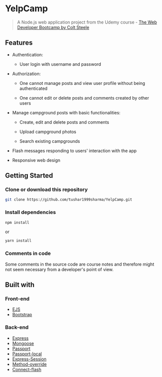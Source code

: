 
# YelpCamp


> A Node.js web application project from the Udemy course - [The Web Developer Bootcamp by Colt Steele](https://www.udemy.com/the-web-developer-bootcamp/)

## Features

* Authentication:
  
  * User login with username and password

* Authorization:

  * One cannot manage posts and view user profile without being authenticated

  * One cannot edit or delete posts and comments created by other users

* Manage campground posts with basic functionalities:

  * Create, edit and delete posts and comments

  * Upload campground photos
  
  * Search existing campgrounds

* Flash messages responding to users' interaction with the app

* Responsive web design

 
## Getting Started

### Clone or download this repository

```sh
git clone https://github.com/tushar1999sharma/YelpCamp.git
```

### Install dependencies

```sh
npm install
```

or

```sh
yarn install
```

### Comments in code

Some comments in the source code are course notes and therefore might not seem necessary from a developer's point of view.

## Built with

### Front-end

* [EJS](http://ejs.co/)
* [Bootstrap](https://getbootstrap.com/docs/3.3/)

### Back-end

* [Express](https://expressjs.com/)
* [Mongoose](http://mongoosejs.com/)
* [Passport](http://www.passportjs.org/)
* [Passport-local](https://github.com/jaredhanson/passport-local#passport-local)
* [Express-Session](https://github.com/expressjs/session#express-session)
* [Method-override](https://github.com/expressjs/method-override#method-override)
* [Connect-flash](https://github.com/jaredhanson/connect-flash#connect-flash)
